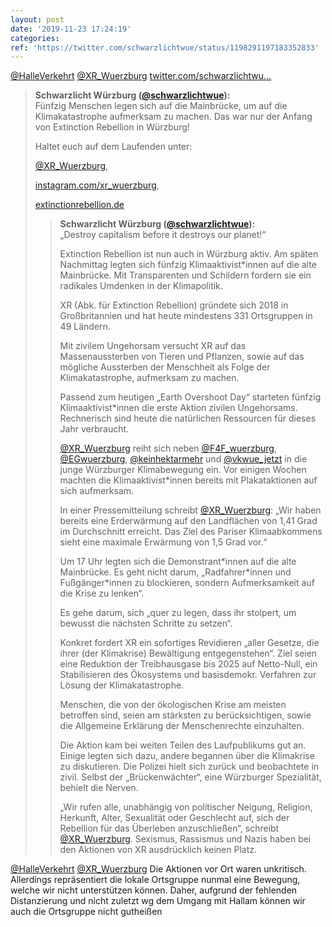```yaml
---
layout: post
date: '2019-11-23 17:24:19'
categories: 
ref: 'https://twitter.com/schwarzlichtwue/status/1198291197183352833'
---
```

[@HalleVerkehrt](https://twitter.com/HalleVerkehrt) [@XR_Wuerzburg](https://twitter.com/XR_Wuerzburg) [twitter.com/schwarzlichtwu…](https://twitter.com/schwarzlichtwue/status/1155915859757621250?s=19)
> <b>Schwarzlicht Würzburg ([@schwarzlichtwue](https://twitter.com/schwarzlichtwue)):</b>  
>Fünfzig Menschen legen sich auf die Mainbrücke, um auf die Klimakatastrophe aufmerksam zu machen. Das war nur der Anfang von Extinction Rebellion in Würzburg!   
>  
>  
>  
>Haltet euch auf dem Laufenden unter:  
>  
>[@XR_Wuerzburg](https://twitter.com/XR_Wuerzburg),  
>  
>[instagram.com/xr_wuerzburg](http://www.instagram.com/xr_wuerzburg),  
>  
>[extinctionrebellion.de](http://www.extinctionrebellion.de)   
>> <b>Schwarzlicht Würzburg ([@schwarzlichtwue](https://twitter.com/schwarzlichtwue)):</b>    
>>„Destroy capitalism before it destroys our planet!“     
>>    
>>    
>>    
>>Extinction Rebellion ist nun auch in Würzburg aktiv. Am späten Nachmittag legten sich fünfzig Klimaaktivist\*innen auf die alte Mainbrücke. Mit Transparenten und Schildern fordern sie ein radikales Umdenken in der Klimapolitik.     
>>    
>>XR (Abk. für Extinction Rebellion) gründete sich 2018 in Großbritannien und hat heute mindestens 331 Ortsgruppen in 49 Ländern.     
>>    
>>Mit zivilem Ungehorsam versucht XR auf das Massenaussterben von Tieren und Pflanzen, sowie auf das mögliche Aussterben der Menschheit als Folge der Klimakatastrophe, aufmerksam zu machen.    
>>    
>>Passend zum heutigen „Earth Overshoot Day“ starteten fünfzig Klimaaktivist\*innen die erste Aktion zivilen Ungehorsams. Rechnerisch sind heute die natürlichen Ressourcen für dieses Jahr verbraucht.     
>>    
>>[@XR_Wuerzburg](https://twitter.com/XR_Wuerzburg)  reiht sich neben [@F4F_wuerzburg](https://twitter.com/F4F_wuerzburg), [@EGwuerzburg](https://twitter.com/EGwuerzburg), [@keinhektarmehr](https://twitter.com/keinhektarmehr) und [@vkwue_jetzt](https://twitter.com/vkwue_jetzt) in die junge Würzburger Klimabewegung ein. Vor einigen Wochen machten die Klimaaktivist\*innen bereits mit Plakataktionen auf sich aufmerksam.    
>>    
>>In einer Pressemitteilung schreibt [@XR_Wuerzburg](https://twitter.com/XR_Wuerzburg): „Wir haben bereits eine Erderwärmung auf den Landflächen von 1,41 Grad im Durchschnitt erreicht. Das Ziel des Pariser Klimaabkommens sieht eine maximale Erwärmung von 1,5 Grad vor.“     
>>    
>>Um 17 Uhr legten sich die Demonstrant\*innen auf die alte Mainbrücke. Es geht nicht darum, „Radfahrer\*innen und Fußgänger\*innen zu blockieren, sondern Aufmerksamkeit auf die Krise zu lenken“.    
>>    
>>Es gehe darum, sich „quer zu legen, dass ihr stolpert, um bewusst die nächsten Schritte zu setzen“.    
>>    
>>Konkret fordert XR ein sofortiges Revidieren „aller Gesetze, die ihrer (der Klimakrise) Bewältigung entgegenstehen“. Ziel seien eine Reduktion der Treibhausgase bis 2025 auf Netto-Null, ein Stabilisieren des Ökosystems und basisdemokr. Verfahren zur Lösung der Klimakatastrophe.    
>>    
>>Menschen, die von der ökologischen Krise am meisten betroffen sind, seien am stärksten zu berücksichtigen, sowie die Allgemeine Erklärung der Menschenrechte einzuhalten.    
>>    
>>Die Aktion kam bei weiten Teilen des Laufpublikums gut an. Einige legten sich dazu, andere begannen über die Klimakrise zu diskutieren. Die Polizei hielt sich zurück und beobachtete in zivil. Selbst der „Brückenwächter“, eine Würzburger Spezialität, behielt die Nerven.    
>>    
>>„Wir rufen alle, unabhängig von politischer Neigung, Religion, Herkunft, Alter, Sexualität oder Geschlecht auf, sich der Rebellion für das Überleben anzuschließen“, schreibt [@XR_Wuerzburg](https://twitter.com/XR_Wuerzburg). Sexismus, Rassismus und Nazis haben bei den Aktionen von XR ausdrücklich keinen Platz.     
>  
>  



[@HalleVerkehrt](https://twitter.com/HalleVerkehrt) [@XR_Wuerzburg](https://twitter.com/XR_Wuerzburg) Die Aktionen vor Ort waren unkritisch. Allerdings repräsentiert die lokale Ortsgruppe nunmal eine Bewegung, welche wir nicht unterstützen können. Daher, aufgrund der fehlenden Distanzierung und nicht zuletzt wg dem Umgang mit Hallam können wir auch die Ortsgruppe nicht gutheißen